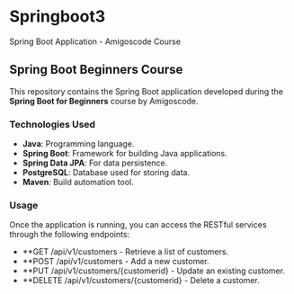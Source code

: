 # Springboot3
Spring Boot Application - Amigoscode Course

## Spring Boot Beginners Course

This repository contains the Spring Boot application developed during the **Spring Boot for Beginners** course by Amigoscode.

### Technologies Used

- **Java**: Programming language.
- **Spring Boot**: Framework for building Java applications.
- **Spring Data JPA**: For data persistence.
- **PostgreSQL**: Database used for storing data.
- **Maven**: Build automation tool.

### Usage
Once the application is running, you can access the RESTful services through the following endpoints:

- **GET /api/v1/customers - Retrieve a list of customers.
- **POST /api/v1/customers - Add a new customer.
- **PUT /api/v1/customers/{customerid} - Update an existing customer.
- **DELETE /api/v1/customers/{customerid} - Delete a customer.

